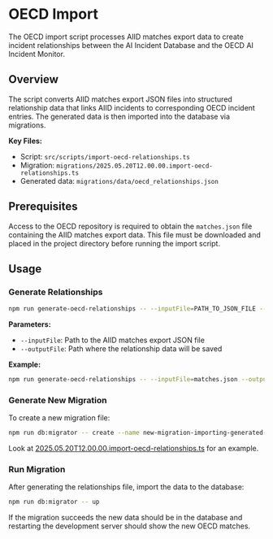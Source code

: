 # OECD Import

The OECD import script processes AIID matches export data to create incident relationships between the AI Incident Database and the OECD AI Incident Monitor.

## Overview

The script converts AIID matches export JSON files into structured relationship data that links AIID incidents to corresponding OECD incident entries. The generated data is then imported into the database via migrations.

**Key Files:**
- Script: `src/scripts/import-oecd-relationships.ts`
- Migration: `migrations/2025.05.20T12.00.00.import-oecd-relationships.ts`
- Generated data: `migrations/data/oecd_relationships.json`

## Prerequisites

Access to the OECD repository is required to obtain the `matches.json` file containing the AIID matches export data. This file must be downloaded and placed in the project directory before running the import script.

## Usage

### Generate Relationships

```bash
npm run generate-oecd-relationships -- --inputFile=PATH_TO_JSON_FILE --outputFile=PATH_TO_OUTPUT_JSON
```

**Parameters:**
- `--inputFile`: Path to the AIID matches export JSON file
- `--outputFile`: Path where the relationship data will be saved

**Example:**
```bash
npm run generate-oecd-relationships -- --inputFile=matches.json --outputFile=migrations/data/oecd_relationships.json
```

### Generate New Migration

To create a new migration file:

```bash
npm run db:migrator -- create --name new-migration-importing-generated-oecd-json.ts
```

Look at [2025.05.20T12.00.00.import-oecd-relationships.ts](../gatsby-site//migrations/2025.05.20T12.00.00.import-oecd-relationships.ts) for an example.

### Run Migration

After generating the relationships file, import the data to the database:

```bash
npm run db:migrator -- up
```

If the migration succeeds the new data should be in the database and restarting the development server should show the new OECD matches.